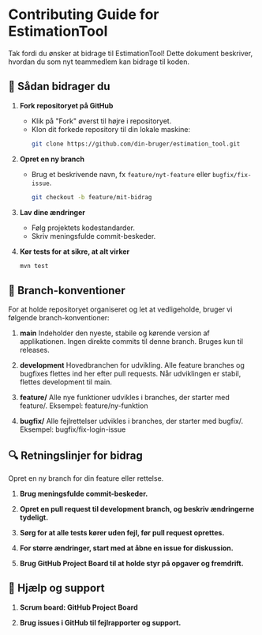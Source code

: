# Contributing Guide for EstimationTool

Tak fordi du ønsker at bidrage til EstimationTool! Dette dokument beskriver, hvordan du som nyt teammedlem kan bidrage til koden.

## 📌 Sådan bidrager du

1. **Fork repositoryet på GitHub**
   - Klik på "Fork" øverst til højre i repositoryet.
   - Klon dit forkede repository til din lokale maskine:
     ```bash
     git clone https://github.com/din-bruger/estimation_tool.git
     ```

2. **Opret en ny branch**
   - Brug et beskrivende navn, fx `feature/nyt-feature` eller `bugfix/fix-issue`.
     ```bash
     git checkout -b feature/mit-bidrag
     ```

3. **Lav dine ændringer**
   - Følg projektets kodestandarder.
   - Skriv meningsfulde commit-beskeder.

4. **Kør tests for at sikre, at alt virker**
   ```bash
   mvn test

 ##  🌿 Branch-konventioner
For at holde repositoryet organiseret og let at vedligeholde, bruger vi følgende branch-konventioner:

1. **main**
Indeholder den nyeste, stabile og kørende version af applikationen. Ingen direkte commits til denne branch. Bruges kun til releases.

2. **development**
Hovedbranchen for udvikling. Alle feature branches og bugfixes flettes ind her efter pull requests. Når udviklingen er stabil, flettes development til main.

3. **feature/**
Alle nye funktioner udvikles i branches, der starter med feature/.
Eksempel: feature/ny-funktion

4. **bugfix/**
Alle fejlrettelser udvikles i branches, der starter med bugfix/.
Eksempel: bugfix/fix-login-issue

## 🔍 Retningslinjer for bidrag
Opret en ny branch for din feature eller rettelse.

1. **Brug meningsfulde commit-beskeder.**

2. **Opret en pull request til development branch, og beskriv ændringerne tydeligt.**

3. **Sørg for at alle tests kører uden fejl, før pull request oprettes.**

4. **For større ændringer, start med at åbne en issue for diskussion.**

5. **Brug GitHub Project Board til at holde styr på opgaver og fremdrift.**

## 📘 Hjælp og support
1. **Scrum board: GitHub Project Board**

2. **Brug issues i GitHub til fejlrapporter og support.**



